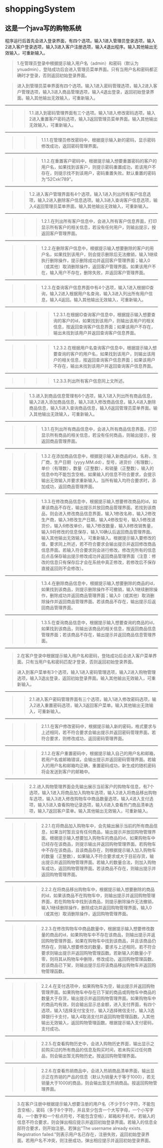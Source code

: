# shoppingSystem
## 这是一个java写的购物系统
程序运行后首先会进入登录界面，有四个选项。输入1进入管理员登录选项，输入2进入客户登录选项，输入3进入客户注册选项，输入4退出程序。输入其他输出无效输入，可重新输入。

> 1.在管理员登录中根据提示输入用户名（admin）和密码（默认为ynuadmin），登陆成功后会进入管理员菜单界面。只有当用户名和密码都正确时才登录，否则返回初始登录界面。

> 进入到管理员菜单界面有四个选项。输入1进入密码管理选项，输入2进入客户管理选项，输入3进入商品管理选项，输入4退出登录，返回初始登录界面。输入其他输出无效输入，可重新输入。
***
> > 1.1.进入到密码管理界面有三个选项。输入1进入修改密码选项，输入2进入重置客户密码选项，输入3返回管理员菜单界面。输入其他输出无效输入，可重新输入。
***
> > > 1.1.1.在管理员修改密码中，根据提示输入新的密码，显示密码修改成功，返回密码管理界面。
***
> > > 1.1.2.在重置客户密码中，根据提示输入想要重置密码的客户的用户名，如果找到该客户，则提示密码重置成功，若该用户不存在，则提示找不到该用户，密码重置失败。默认重置的密码为“52Cxk!789”。
***
> > 1.2.进入客户管理界面有4个选项，输入1进入列出所有客户信息选项，输入2进入删除客户信息选项。输入3进入查询客户信息选项，输入4返回管理员菜单界面。输入其他输出无效输入，可重新输入。
***
> > > 1.2.1.在列出所有客户信息中，会进入所有客户信息界面，打印显示所有客户的相关信息，若没有任何用户，则输出提示，按<Enter>返回客户管理界面。
***
> > > 1.2.2.在删除客户信息中，根据提示输入想要删除的客户的用户名，如果找到该用户，则会提示删除后无法撤销，输入1继续执行删除操作，提示删除成功并返回客户管理界面；输入0（或其他）取消删除操作，返回客户管理界面。如果该用户不在，输入用户不存在，删除失败，并返回客户管理界面。
***
> > > 1.2.3.在查询客户信息界面中有4个选项，输入1进入根据ID查询，输入2进入根据用户名查询，输入3进入列出所有用户信息，输入4返回。输入其他输出无效输入，可重新输入。
***
> > > > 1.2.3.1.在根据ID查询客户信息中，根据提示输入想要查询的客户的id，如果找到该用户，则输出该用户的相关信息，按<Enter>返回查询客户信息界面；如果该用户不存在，输出未找到该用户并返回查询客户信息界面。
***
> > > > 1.2.3.2.在根据用户名查询客户信息中，根据提示输入想要查询的客户的用户名，如果找到该用户，则输出该用户的相关信息，按<Enter>返回查询客户信息界面；如果该用户不存在，输出未找到该用户并返回查询客户信息界面。
***
> > > > 1.2.3.3.列出所有客户信息同上文所述。
***
> > 1.3.进入到商品信息管理有6个选项，输入1进入列出所有商品信息，输入2进入添加商品信息，输入3进入修改商品信息，输入4进入删除商品信息，输入5进入查询商品信息，输入6返回管理员菜单界面。输入其他输出无效输入，可重新输入。
***
> > > 1.3.1.在列出所有商品信息中，会进入所有商品信息界面，打印显示所有商品的相关信息，若没有任何商品，则输出提示，按<Enter>返回商品管理界面。
***
> > > 1.3.2.在添加商品信息中，根据提示输入新商品的id，名称，生厂商，生产日期（yyyy.MM.dd），型号，进货价（有理数），单价（有理数），数量（正整数），和销量（正整数），输入的信息中均不能包含空格，如果输入的信息不符合要求，会提示输出无效输入并要求重新输入。当所有输入均符合要求时，添加成功，返回商品管理界面。
***
> > > 1.3.3.在修改商品信息中，根据提示输入想要修改商品的id，如果该商品不存在，输出提示并放回商品管理界面。若找到该商品，则会进入修改商品信息界面，输入1修改名称，输入2修改生产商，输入3修改生产日期，输入4修改型号，输入5修改进货价，输入6修改单价，输入7修改数量，输入8修改销售量，输入9将修改的信息保存，输入10确认后返回商品管理界面。输入其他输出无效输入，可重新输入。根据提示输入要修改的值，要求同上所述，若不符合要求会输出提示并返回修改商品信息界面。若输入符合要求则会进行修改。修改完所有的信息后点击保存输出提示修改成功并返回商品管理界面（注意：修改的信息只有保存后才会在系统中真正修改，若修改后不保存直接返回则不会修改）。
***
> > > 1.3.4.在删除商品信息中，根据提示输入想要删除的商品的id，如果找到该商品，则提示删除操作不可撤销，输入1继续删除操作，删除成功并返回商品管理界面；输入0（或其他）取消删除操作并返回商品管理界面。若该商品不存在，输出提示后返回商品管理界面。
***
> > > 1.3.5.在查询商品信息中，根据提示输入想要查询的商品的id，如果找到该商品，则输出该商品的相关信息，按<Enter>返回商品信息管理界面；若该商品不存在，输出提示并返回商品信息管理界面。
***
> 2.在客户登录中根据提示输入用户名和密码，登陆成功后会进入客户菜单界面。只有当用户名和密码匹配才登录，否则返回初始登录界面。

> 进入到客户菜单有3个选项，输入1进入密码管理选项，输入2进入购物管理选项，输入3退出登录，返回初始登录界面。输入其他输出无效输入，可重新输入。
***
> > 2.1.进入客户密码管理界面有三个选项，输入1进入修改密码选项，输入2进入重置密码选项，输入3返回客户菜单。输入其他输出无效输入，可重新输入。
***
> > > 2.1.1.在客户修改密码中，根据提示输入新的密码，格式要求与上述相同，若不符合要求会输出提示并返回密码管理界面。若符合要求，则修改成功，返回密码管理界面。
***
> > > 2.1.2.在客户重置密码中，根据提示输入自己的用户名和邮箱，若用户名或邮箱错误，会输出提示并返回密码管理界面。若输入的用户名和邮箱均正确，重置密码成功，新生成的随机密码将会发送到客户的邮箱中。
***
> > 2.2.进入购物管理界面会先输出展示当前客户的购物车信息，有7个选项，输入1进入将商品加入购物车选项，输入2进入将商品移出购物车选项，输入3进入修改购物车中商品数量选项，输入4进入支付选项，输入5进入查看购物记录选项，输入6进入查看热门商品清单选项，输入7返回客户菜单。输入其他输出无效输入，可重新输入。
***
> > > 2.2.1.在将商品加入购物车中，会先输出展示当前的所有商品信息，如果当时暂且没有任何商品，输出提示并放回购物管理界面。根据提示输入想要加入购物车的商品的id，如果购物车中已经存在该商品，则提示输出并返回购物管理界面。若购物车中不存在该商品，且该商品存在，则根据提示输入加入购物车的数量（正整数），如果输入不符合要求或大于目前存货，输出提示并返回购物管理界面。若输入的数量合法，则加入购物车成功，返回购物管理界面。若该商品不存在，则输出提示并返回购物管理界面。
***
> > > 2.2.2.在将商品移出购物车中，根据提示输入想要删除的商品的id，如果该商品不在购物车中，则输出提示并返回购物管理界面，若在购物车中找到该商品，则提示删除操作无法撤销，输入1继续删除操作，删除成功并返回购物管理界面，输入0（或其他）取消删除操作，返回购物管理界面。
***
> > > 2.2.3.在修改购物车中商品数量中，根据提示输入想要修改数量的商品的id，如果购物车中不存在该商品，则输出提示并返回购物管理界面，如果在购物车中找到该商品，并且该商品仍然存在，则输入想要修改的数量，要求与上述相同，若不符合要求则输出提示并返回购物管理函数。若新输入的数量小于零，则将其从购物车中删除，修改成功，返回购物管理函数。若该商品已下架，则输出提示后将该商品移出购物车并返回购物管理函数。
***
> > > 2.2.4.在支付选项中，如果购物车为空，输出提示并返回购物管理界面。如果购物车中存在已下架的商品或购物车中商品的数量大于存货，输出提示并返回购物管理界面。如果购物车中的商品均有效，则会输出显示总金额，进入支付界面，有四个选项，输入1选择支付宝支付，输入2选择微信支付，输入3选择银行卡支付，输入4取消支付并返回购物管理函数。入其他输出无效输入，返回购物管理函数。根据提示输入支付密码，支付成功。
***
> > > 2.2.5.在查看购物历史中，会进入购物历史界面，输出显示之前购买过的所有商品的信息及购买时间，若未购买过任何商品，则会输出暂无购物历史。按<Enter>返回购物管理界面。
***
> > > 2.2.6.在查看热销商品中，会进入热销商品清单界面，输出显示正在热销的产品的信息（默认为销量大于等于1000），若无销量大于1000的商品，则会输出暂无热销商品。按<Enter>返回购物管理界面。
***
> 3.在客户注册中根据提示输入想要注册的用户名（不少于5个字符，不能包含空格），密码（多于8个字符，并且至少包含一个大写字母，一个小写字母，一个数字和一个标点符号，不能包含空格），邮箱和手机号。若输入的信息不符合要求，则会弹出相应提示并返回初始登录界面。若输入的信息全部符合要求，则开始注册。若弹出“The username already exists. Registration failed.”则表示用户名已存在，注册失败，返回初始登录界面。若用户名不冲突，则注册成功，弹出相应提示并返回初始登录界面。
